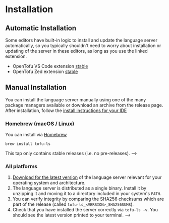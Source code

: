 # Installation

## Automatic Installation

Some editors have built-in logic to install and update the language server automatically, so you typically shouldn't need to worry about installation or updating of the server in these editors, as long as you use the linked extension.

<!-- TODO: Update this link when we get a better display and itemName. See https://github.com/opentofu/vscode-opentofu/issues/30 -->

- OpenTofu VS Code extension [stable](https://marketplace.visualstudio.com/items?itemName=opentofu.vscode-opentofu)
- OpenTofu Zed extension [stable](https://zed.dev/extensions?query=OpenTofu)
<!-- We don't have a Sublime Text version yet [Sublime Text LSP-terraform](https://packagecontrol.io/packages/LSP-terraform) -->

## Manual Installation

You can install the language server manually using one of the many package managers available or download an archive from the release page. After installation, follow the [install instructions for your IDE](./USAGE.md)

### Homebrew (macOS / Linux)

You can install via [Homebrew](https://brew.sh)

```shell
brew install tofu-ls
```

This tap only contains stable releases (i.e. no pre-releases). -->

### All platforms

1. [Download for the latest version](https://github.com/opentofu/tofu-ls/releases)
   of the language server relevant for your operating system and architecture.
2. The language server is distributed as a single binary.
   Install it by unzipping it and moving it to a directory
   included in your system's `PATH`.
3. You can verify integrity by comparing the SHA256 checksums
   which are part of the release (called `tofu-ls_<VERSION>_SHA256SUMS`).
4. Check that you have installed the server correctly via `tofu-ls -v`.
   You should see the latest version printed to your terminal. -->
